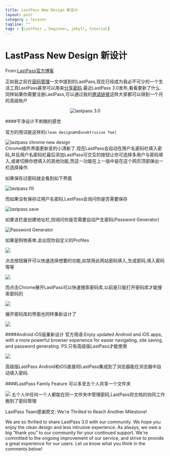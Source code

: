 ```yaml
---
title: LastPass New Design 新设计
layout: post
category : lessons
tagline: ""
tags : [LastPass , beginner, jekyll, tutorial]
---
```


LastPass New Design 新设计
===
From:[LastPass官方博客](http://blog.lastpass.com/2013/11/lastpass-30-is-here-new-design-new.html)

正如我之前在[密码管理](http://www.einverne.tk/2013/04/manage-password.html)一文中提到的LastPass,现在已经成为我必不可少的一个生活工具LastPass甚至可以用来[分享密码](http://www.einverne.tk/2013/06/lastpass-share-password.html).最近LastPass 3.0发布,看看更新了什么.同样如果你需要注册LastPass,可以通过我的[邀请链接](https://lastpass.com/f?1284546 )这样大家都可以得到一个月的高级账户
<div style="text-align:center;">
<img src="http://2.bp.blogspot.com/-Cof-gyEEeIE/UmfHSJq-rUI/AAAAAAAABhI/LBBun1zeh9k/s1600/30_RGB.png" alt="lastpass 3.0">
</div>

####干净设计不刺眼的感觉

官方的用词是这样的`clean design`and`unobtrusive feel`
<div>
<img src="https://lh5.googleusercontent.com/-kOt9Nc_jPK0/Unh9QaecsmI/AAAAAAAAZbs/jUu7JShhmcc/w537-h544-no/lastpass_newdesign.jpg" alt="lastpass chrome new design">
</div>
Chrome插件界面更新变的小清新了.现在LastPass会自动在用户名密码栏填入密码,并且用户名密码栏最后添加LastPass可交互的按钮让你可选择多用户与密码填入,或者切换你想填入的其他功能,而这一功能在上一版中是在这个网页顶部弹出一栏选择操作.

如果保存过密码就会看到如下界面

![lastpass fill](http://1.bp.blogspot.com/-TLFFORzZX6w/UmbF2z4LABI/AAAAAAAABgU/uO9rEgaeqnI/s1600/lastpassfillmenu.png)

而如果没有保存过用户名密码,LastPass会询问你是否需要保存

![lastpass save](http://3.bp.blogspot.com/-mK30D0mIFS4/UmbF9-u-WdI/AAAAAAAABgg/EnM1PY20JTM/s320/savesite.png)

如果该栏是创建地址栏,则询问你是否需要自动产生密码(Password Generator)

![Password Generator](http://3.bp.blogspot.com/-cQWw7ZEQDrA/UmbGNIA4FoI/AAAAAAAABgw/enVtITPzLvY/s320/generatepassword.png)

如果是购物表单,会出现你自定义的Profiles

![](http://2.bp.blogspot.com/-JgXdUtojHrQ/UmbF52v4eaI/AAAAAAAABgY/cq6syyZJfW4/s320/addanaddress.png)

点击按钮展开可以快速选择想要的功能,如禁用此网站密码填入,生成密码,填入密码等等

![](http://1.bp.blogspot.com/-C-wAlNP-L8g/Une73_g4UPI/AAAAAAAABik/JCO41hDcT1w/s320/openmenu1.png)

而点击Chrome展开LastPass可以快速搜索密码库,以前是只能打开密码库才能搜索密码的

![](http://1.bp.blogspot.com/-di7iPsh3Whk/UnQpU8uf-bI/AAAAAAAABiU/DckrBKczzTo/s1600/iconmenu.png)

展开密码库的界面也同样重新设计了

![](http://4.bp.blogspot.com/-0MprIxQf0jk/UmbFvJQHVLI/AAAAAAAABgA/elFRpkp939E/s400/features-centralizeyourdata.png)


####Android iOS版重新设计
官方用语:Enjoy updated Android and iOS apps, with a more powerful browser experience for easier navigating, site saving, and password generating. PS.只有高级版LastPass才能使用

![](https://lh3.googleusercontent.com/-ZVaJjUn4-5E/Unh9S2zEy4I/AAAAAAAAZb0/DEBLq-Fbz7o/s640/lastpass_android_ios.jpg)

高级版LastPass Android和iOS直接将LastPass集成到了浏览器能在浏览器中自动填入密码.

####LastPass Family Feature
可以多至五个人共享一个文件夹

![](https://lh4.googleusercontent.com/-LFIGt7Kzgxc/Unh9sQ9QB9I/AAAAAAAAZb8/ZC7Yh5Ffdx4/s640/lastpass_familyshare.png)
五个人中任何一个人都能在同一文件夹中管理密码,LastPass将文档的协同工作搬到了密码管理

LastPass Team感谢原文:
We're Thrilled to Reach Another Milestone!

We are so thrilled to share LastPass 3.0 with our community. We hope you enjoy the clean design and less intrusive experience. As always, we owe a big “thank you” to our community for your continued support. We're committed to the ongoing improvement of our service, and strive to  provide a great experience for our users. Let us know what you think in the comments below!